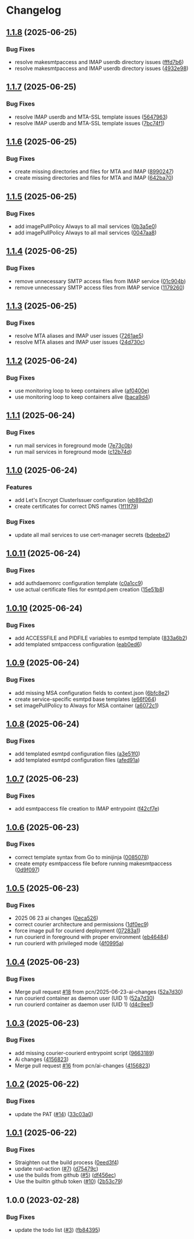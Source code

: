 # Changelog

## [1.1.8](https://github.com/pcn/mailbag/compare/v1.1.7...v1.1.8) (2025-06-25)


### Bug Fixes

* resolve makesmtpaccess and IMAP userdb directory issues ([fffd7b6](https://github.com/pcn/mailbag/commit/fffd7b668b18ad681e8b9d0ce85b24a660e5e59b))
* resolve makesmtpaccess and IMAP userdb directory issues ([4932e98](https://github.com/pcn/mailbag/commit/4932e98f374de87f28188c5ff11064fadd7dedc8))

## [1.1.7](https://github.com/pcn/mailbag/compare/v1.1.6...v1.1.7) (2025-06-25)


### Bug Fixes

* resolve IMAP userdb and MTA-SSL template issues ([5647963](https://github.com/pcn/mailbag/commit/56479630d7e80812248a81c24f8e8e3a8daa4db5))
* resolve IMAP userdb and MTA-SSL template issues ([7bc74f1](https://github.com/pcn/mailbag/commit/7bc74f16d7ef8a66c04246210dd0ed02ca2377bb))

## [1.1.6](https://github.com/pcn/mailbag/compare/v1.1.5...v1.1.6) (2025-06-25)


### Bug Fixes

* create missing directories and files for MTA and IMAP ([8990247](https://github.com/pcn/mailbag/commit/8990247e7d76c85ae5b4cec011b798981ba46102))
* create missing directories and files for MTA and IMAP ([642ba70](https://github.com/pcn/mailbag/commit/642ba7001d7d9cbc0776ae3ebde32710646b01b6))

## [1.1.5](https://github.com/pcn/mailbag/compare/v1.1.4...v1.1.5) (2025-06-25)


### Bug Fixes

* add imagePullPolicy Always to all mail services ([0b3a5e0](https://github.com/pcn/mailbag/commit/0b3a5e0efdc4e40416160c4c045b925fe2822754))
* add imagePullPolicy Always to all mail services ([0047aa8](https://github.com/pcn/mailbag/commit/0047aa8f5dfd71458486131242c60dcc8da1cd65))

## [1.1.4](https://github.com/pcn/mailbag/compare/v1.1.3...v1.1.4) (2025-06-25)


### Bug Fixes

* remove unnecessary SMTP access files from IMAP service ([01c904b](https://github.com/pcn/mailbag/commit/01c904bdbc3ce350788fab94473accb68fc9c9db))
* remove unnecessary SMTP access files from IMAP service ([1179260](https://github.com/pcn/mailbag/commit/11792606c2a23c229b4907cf92149e3babc5aa58))

## [1.1.3](https://github.com/pcn/mailbag/compare/v1.1.2...v1.1.3) (2025-06-25)


### Bug Fixes

* resolve MTA aliases and IMAP user issues ([7261ae5](https://github.com/pcn/mailbag/commit/7261ae5435eb9311ef54ae2912b90fd41eab7ff0))
* resolve MTA aliases and IMAP user issues ([24d730c](https://github.com/pcn/mailbag/commit/24d730cb5e269c2b348d903a1e80a267f1c19eee))

## [1.1.2](https://github.com/pcn/mailbag/compare/v1.1.1...v1.1.2) (2025-06-24)


### Bug Fixes

* use monitoring loop to keep containers alive ([af0400e](https://github.com/pcn/mailbag/commit/af0400e5406fe9052d95b3a5b64a465ea17bc988))
* use monitoring loop to keep containers alive ([baca9d4](https://github.com/pcn/mailbag/commit/baca9d48cd0533c1b8585fb1ce2174141c353372))

## [1.1.1](https://github.com/pcn/mailbag/compare/v1.1.0...v1.1.1) (2025-06-24)


### Bug Fixes

* run mail services in foreground mode ([7e73c0b](https://github.com/pcn/mailbag/commit/7e73c0bddb540c14c128e71490cc26c1e703298a))
* run mail services in foreground mode ([c12b74d](https://github.com/pcn/mailbag/commit/c12b74d37c9c9ff5f27ba3809170f82678523536))

## [1.1.0](https://github.com/pcn/mailbag/compare/v1.0.11...v1.1.0) (2025-06-24)


### Features

* add Let's Encrypt ClusterIssuer configuration ([eb89d2d](https://github.com/pcn/mailbag/commit/eb89d2d3a38ac3b8fd8fd15085825f5458a5d9ac))
* create certificates for correct DNS names ([1f11f79](https://github.com/pcn/mailbag/commit/1f11f794a5889a1faa5726a4001b9ddb569c5788))


### Bug Fixes

* update all mail services to use cert-manager secrets ([bdeebe2](https://github.com/pcn/mailbag/commit/bdeebe2c60bbeb85e63f822500b1247e18dbc079))

## [1.0.11](https://github.com/pcn/mailbag/compare/v1.0.10...v1.0.11) (2025-06-24)


### Bug Fixes

* add authdaemonrc configuration template ([c0a1cc9](https://github.com/pcn/mailbag/commit/c0a1cc9d43b3ebac6fe997ce796819c6d9191d20))
* use actual certificate files for esmtpd.pem creation ([15e51b8](https://github.com/pcn/mailbag/commit/15e51b80ed6edc78cbcc5ffb89e097cb242bd058))

## [1.0.10](https://github.com/pcn/mailbag/compare/v1.0.9...v1.0.10) (2025-06-24)


### Bug Fixes

* add ACCESSFILE and PIDFILE variables to esmtpd template ([833a6b2](https://github.com/pcn/mailbag/commit/833a6b2b82799c04c9329c9e4594545247c568b4))
* add templated smtpaccess configuration ([eab0ed6](https://github.com/pcn/mailbag/commit/eab0ed6356503150522abe75a0036a014f7b8d91))

## [1.0.9](https://github.com/pcn/mailbag/compare/v1.0.8...v1.0.9) (2025-06-24)


### Bug Fixes

* add missing MSA configuration fields to context.json ([6bfc8e2](https://github.com/pcn/mailbag/commit/6bfc8e2646d3c31d6c442b340abb0cab77c35f42))
* create service-specific esmtpd base templates ([e66f064](https://github.com/pcn/mailbag/commit/e66f064d02a3d2ce7a3ceb7386e8846db52668e4))
* set imagePullPolicy to Always for MSA container ([a6072c1](https://github.com/pcn/mailbag/commit/a6072c1bf63b08ea09aa7e65966dd15d498c4ca5))

## [1.0.8](https://github.com/pcn/mailbag/compare/v1.0.7...v1.0.8) (2025-06-24)


### Bug Fixes

* add templated esmtpd configuration files ([a3e51f0](https://github.com/pcn/mailbag/commit/a3e51f0039ec2ea6c38bcdb9d14a6ebbde92994a))
* add templated esmtpd configuration files ([afed91a](https://github.com/pcn/mailbag/commit/afed91aef203a19d240e7d70df8ee7da1e4bd918))

## [1.0.7](https://github.com/pcn/mailbag/compare/v1.0.6...v1.0.7) (2025-06-23)


### Bug Fixes

* add esmtpaccess file creation to IMAP entrypoint ([f42cf7e](https://github.com/pcn/mailbag/commit/f42cf7ed29ec6f1ab1a9ac4cd0f94be462e6784c))

## [1.0.6](https://github.com/pcn/mailbag/compare/v1.0.5...v1.0.6) (2025-06-23)


### Bug Fixes

* correct template syntax from Go to minijinja ([0085078](https://github.com/pcn/mailbag/commit/008507881cda516e7f16494a03c6cfd255476d6c))
* create empty esmtpaccess file before running makesmtpaccess ([0d9f097](https://github.com/pcn/mailbag/commit/0d9f09757807e08c6d41718c4ca3c4afa1a757c6))

## [1.0.5](https://github.com/pcn/mailbag/compare/v1.0.4...v1.0.5) (2025-06-23)


### Bug Fixes

* 2025 06 23 ai changes ([0eca526](https://github.com/pcn/mailbag/commit/0eca5266d36f160ff4243c8448773060f64a533c))
* correct courier architecture and permissions ([1df0ec9](https://github.com/pcn/mailbag/commit/1df0ec943b0f774dabf8b54ee948dbc1f1fabaca))
* force image pull for courierd deployment ([07283a1](https://github.com/pcn/mailbag/commit/07283a173f1c653a736364e44ede1d6fec7bcebc))
* run courierd in foreground with proper environment ([eb46484](https://github.com/pcn/mailbag/commit/eb46484a9e1212a3c79e27436b5ca5fe6f25104c))
* run courierd with privileged mode ([4f0995a](https://github.com/pcn/mailbag/commit/4f0995aa7b4194a36f3235534549fe79e486fca2))

## [1.0.4](https://github.com/pcn/mailbag/compare/v1.0.3...v1.0.4) (2025-06-23)


### Bug Fixes

* Merge pull request [#18](https://github.com/pcn/mailbag/issues/18) from pcn/2025-06-23-ai-changes ([52a7d30](https://github.com/pcn/mailbag/commit/52a7d3061c6ebec36801ff44ae4d5be8e443c8d5))
* run courierd container as daemon user (UID 1) ([52a7d30](https://github.com/pcn/mailbag/commit/52a7d3061c6ebec36801ff44ae4d5be8e443c8d5))
* run courierd container as daemon user (UID 1) ([d4c9ee1](https://github.com/pcn/mailbag/commit/d4c9ee1a7725acf3da67cf44cbb0e62e9ed094b1))

## [1.0.3](https://github.com/pcn/mailbag/compare/v1.0.2...v1.0.3) (2025-06-23)


### Bug Fixes

* add missing courier-courierd entrypoint script ([9663189](https://github.com/pcn/mailbag/commit/9663189da7abe572ad83821e726cfdff7e367de8))
* Ai changes ([4156823](https://github.com/pcn/mailbag/commit/4156823865370eab9b36bdf0348696b72b40f09e))
* Merge pull request [#16](https://github.com/pcn/mailbag/issues/16) from pcn/ai-changes ([4156823](https://github.com/pcn/mailbag/commit/4156823865370eab9b36bdf0348696b72b40f09e))

## [1.0.2](https://github.com/pcn/mailbag/compare/v1.0.1...v1.0.2) (2025-06-22)


### Bug Fixes

* update the PAT ([#14](https://github.com/pcn/mailbag/issues/14)) ([33c03a0](https://github.com/pcn/mailbag/commit/33c03a043dad54d844b8471bd614b8133e99cff8))

## [1.0.1](https://github.com/pcn/mailbag/compare/v1.0.0...v1.0.1) (2025-06-22)


### Bug Fixes

* Straighten out the build process ([0eed3f4](https://github.com/pcn/mailbag/commit/0eed3f483c4f23234c4e0617f2ff985042d5acad))
* update rust-action ([#7](https://github.com/pcn/mailbag/issues/7)) ([d75479c](https://github.com/pcn/mailbag/commit/d75479c06ecc4d4bba02cd9b74d157033784bc42))
* use the builds from github ([#5](https://github.com/pcn/mailbag/issues/5)) ([df456ec](https://github.com/pcn/mailbag/commit/df456ec6e474726738b44172e208274bb44dfb39))
* Use the builtin github token ([#10](https://github.com/pcn/mailbag/issues/10)) ([2b53c79](https://github.com/pcn/mailbag/commit/2b53c79f7ff259ad9692ebc7432c9000d4cb613b))

## 1.0.0 (2023-02-28)


### Bug Fixes

* update the todo list ([#3](https://github.com/pcn/mailbag/issues/3)) ([fb84395](https://github.com/pcn/mailbag/commit/fb84395a811b1b20e642b1b3ab5bceee0954d776))
